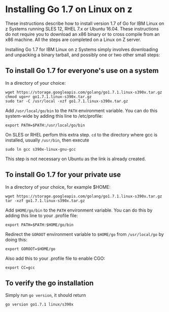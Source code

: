 # Installing Go 1.7 on Linux on z

These instructions describe how to install version 1.7 of Go for IBM Linux on z Systems running SLES 12, RHEL 7.x or Ubuntu 16.04. These instructions do not require you to download an x86 binary or to cross compile from an x86 machine. All the steps are completed on a Linux on Z server.

Installing Go 1.7 for IBM Linux on z Systems simply involves downloading and unpacking a binary tarball, and possibly one or two other small steps:

## To install Go 1.7 for everyone's use on a system

In a directory of your choice:
   ```
wget https://storage.googleapis.com/golang/go1.7.1.linux-s390x.tar.gz
chmod ugo+r go1.7.1.linux-s390x.tar.gz
sudo tar -C /usr/local -xzf go1.7.1.linux-s390x.tar.gz
   ```
Add ``/usr/local/go/bin`` to the ``PATH`` environment variable. You can do this system-wide by adding this line to /etc/profile:

   ```
export PATH=$PATH:/usr/local/go/bin
   ```

On SLES or RHEL perfom this extra step. ``cd`` to the directory where gcc is installed, usually ``/usr/bin``, then execute

   ```
sudo ln gcc s390x-linux-gnu-gcc

   ```
This step is not necessary on Ubuntu as the link is already created.

## To install Go 1.7 for your private use

In a directory of your choice, for example $HOME:
   ```
wget https://storage.googleapis.com/golang/go1.7.1.linux-s390x.tar.gz
tar -xzf go1.7.1.linux-s390x.tar.gz
   ```
Add ``$HOME/go/bin`` to the ``PATH`` environment variable. You can do this by adding this line to your .profile file:

   ```
export PATH=$PATH:$HOME/go/bin
   ```

Redirect the ``GOROOT`` environment variable to ``$HOME/go`` from ``/usr/local/go`` by doing this:

   ```
export GOROOT=$HOME/go
   ```

Also add this to your .profile file to enable CGO:

   ```
export CC=gcc
   ```

## To verify the go installation

Simply run `go version`, it should return

   ```
go version go1.7.1 linux/s390x
   ```
